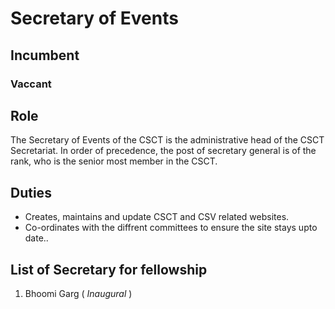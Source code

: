 # Secretary of Events

## Incumbent

### Vaccant
## Role 
The Secretary of Events of the CSCT is the administrative head of the CSCT Secretariat. In order of precedence, the post of secretary general is of the rank, who is the senior most member in the CSCT.

## Duties
* Creates, maintains and update CSCT and CSV related websites.
* Co-ordinates with the diffrent committees to ensure the site stays upto date..

## List of Secretary for fellowship
1. Bhoomi Garg ( *Inaugural* )